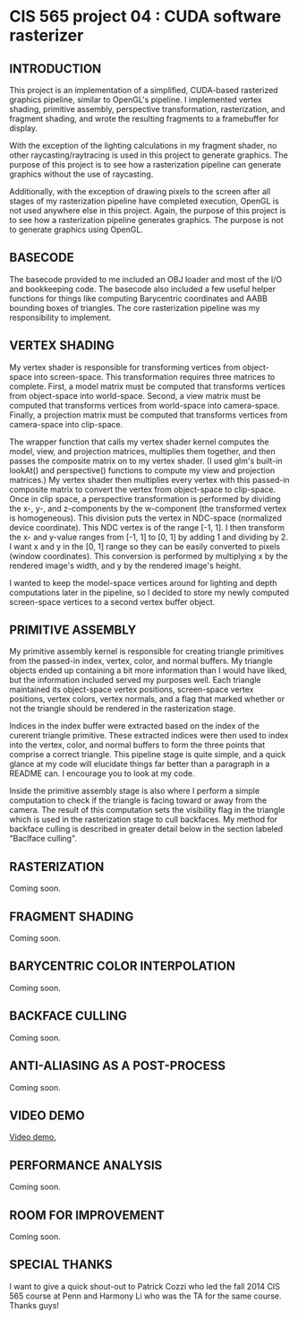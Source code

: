 CIS 565 project 04 : CUDA software rasterizer
===================

## INTRODUCTION

This project is an implementation of a simplified, CUDA-based rasterized graphics pipeline, similar to OpenGL's pipeline. I implemented vertex shading, primitive assembly, perspective transformation, rasterization, and fragment shading, and wrote the resulting fragments to a framebuffer for display.

With the exception of the lighting calculations in my fragment shader, no other raycasting/raytracing is used in this project to generate graphics. The purpose of this project is to see how a rasterization pipeline can generate graphics without the use of raycasting.

Additionally, with the exception of  drawing pixels to the screen after all stages of my rasterization pipeline have completed execution, OpenGL is not used anywhere else in this project. Again, the purpose of this project is to see how a rasterization pipeline generates graphics. The purpose is not to generate graphics using OpenGL.

## BASECODE

The basecode provided to me included an OBJ loader and most of the I/O and bookkeeping code. The basecode also included a few useful helper functions for things like computing Barycentric coordinates and AABB bounding boxes of triangles. The core rasterization pipeline was my responsibility to implement.

## VERTEX SHADING

My vertex shader is responsible for transforming vertices from object-space into screen-space. This transformation requires three matrices to complete. First, a model matrix must be computed that transforms vertices from object-space into world-space. Second, a view matrix must be computed that transforms vertices from world-space into camera-space. Finally, a projection matrix must be computed that transforms vertices from camera-space into clip-space.

The wrapper function that calls my vertex shader kernel computes the model, view, and projection matrices, multiplies them together, and then passes the composite matrix on to my vertex shader. (I used glm's built-in lookAt() and perspective() functions to compute my view and projection matrices.) My vertex shader then multiplies every vertex with this passed-in composite matrix to convert the vertex from object-space to clip-space. Once in clip space, a perspective transformation is performed by dividing the x-, y-, and z-components by the w-component (the transformed vertex is homogeneous). This division puts the vertex in NDC-space (normalized device coordinate). This NDC vertex is of the range [-1, 1]. I then transform the x- and y-value ranges from [-1, 1] to [0, 1] by adding 1 and dividing by 2. I want x and y in the [0, 1] range so they can be easily converted to pixels (window coordinates). This conversion is performed by multiplying x by the rendered image's width, and y by the rendered image's height.

I wanted to keep the model-space vertices around for lighting and depth computations later in the pipeline, so I decided to store my newly computed screen-space vertices to a second vertex buffer object.

## PRIMITIVE ASSEMBLY

My primitive assembly kernel is responsible for creating triangle primitives from the passed-in index, vertex, color, and normal buffers. My triangle objects ended up containing a bit more information than I would have liked, but the information included served my purposes well. Each triangle maintained its object-space vertex positions, screen-space vertex positions, vertex colors, vertex normals, and a flag that marked whether or not the triangle should be rendered in the rasterization stage.

Indices in the index buffer were extracted based on the index of the curerent triangle primitive. These extracted indices were then used to index into the vertex, color, and normal buffers to form the three points that comprise a correct triangle. This pipeline stage is quite simple, and a quick glance at my code will elucidate things far better than a paragraph in a README can. I encourage you to look at my code.

Inside the primitive assembly stage is also where I perform a simple computation to check if the triangle is facing toward or away from the camera. The result of this computation sets the visibility flag in the triangle which is used in the rasterization stage to cull backfaces. My method for backface culling is described in greater detail below in the section labeled "Baclface culling".

## RASTERIZATION

Coming soon.

## FRAGMENT SHADING

Coming soon.

## BARYCENTRIC COLOR INTERPOLATION

Coming soon.

## BACKFACE CULLING

Coming soon.

## ANTI-ALIASING AS A POST-PROCESS

Coming soon.

## VIDEO DEMO

[Video demo.](https://vimeo.com/110144028)

## PERFORMANCE ANALYSIS

Coming soon.

## ROOM FOR IMPROVEMENT

Coming soon.

## SPECIAL THANKS

I want to give a quick shout-out to Patrick Cozzi who led the fall 2014 CIS 565 course at Penn and Harmony Li who was the TA for the same course. Thanks guys!
